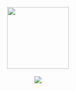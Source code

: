 <div align="center">
  
<img height="140em" src="https://github-readme-stats.vercel.app/api/top-langs/?username=mvrcella&layout=compact&theme=merko"> <br><br>
 <a href="https://www.linkedin.com/in/marcellabp/" target="_blank"><img src="https://img.shields.io/badge/-LinkedIn-%230077B5?style=for-the-badge&logo=linkedin&logoColor=white" target="_blank"></a> 
</div>
